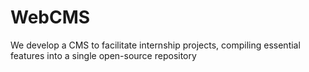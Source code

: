 # WebCMS
We develop a CMS to facilitate internship projects, compiling essential features into a single open-source repository
